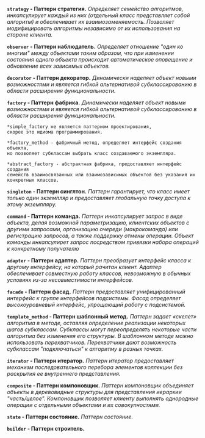 **`strategy` - Паттерн стратегия.**
_Определяет семейство алгоритмов, инкапсулирует каждый из них
(отдельный класс представляет собой алгоритм) и
обеспечивает их взаимозаменяемость.
Позволяет модифицировать алгоритмы независимо от их использования
на стороне клиента._

**`observer` - Паттерн наблюдатель.**
_Определяет отношение "один ко многим" между объектами таким образом,
что при изменении состояния одного объекта происходит 
автоматическое оповещение и обновление всех зависимых объектов._

**`decorator` - Паттерн декоратор.**
_Динамически наделяет объект новыми возможностями и является гибкой 
альтернативой субклассированию в области расширения функциональности._

**`factory` - Паттерн фабрика.**
_Динамически наделяет объект новыми возможностями и является гибкой
альтернативой субклассированию в области расширения функциональности._

    *simple_factory не является паттерном проектирования,
    скорее это идиома программирования.
    
    *factory_method - фабричный метод, определяет интерфейс создания объекта, 
    но позволяет субклассам выбрать класс создаваемого экземпляра.
    
    *abstract_factory - абстрактная фабрика, предоставляет интерфейс создания 
    семейств взаимосвязанных или взаимозависимых объектов без указания их
    конкретных классов.
    
**`singleton` - Паттерн синглтон.**
_Паттерн гарантирует, что класс имеет только один экземпляр и предоставляет
глобальную точку доступа к этому экземпляру._    

**`command` - Паттерн команда.**
_Паттерн инкапсулирует запрос в виде объекта, делая возможной параметризацию,
клиентских объектов с другими запросами, организацию очереди (макрокоманда) 
или регистрацию запросов, а также поддержку отмены операции.
Объект команды инкапсулирет запрос посредством привязки набора операций к
конкретному получателю_

**`adapter` - Паттерн адаптер.**
_Паттерн преобразует интерфейс класса к другому интерфейсу, на который рачитан
клиент. Адаптер обеспечивает совместную работу классов, невозможную в 
обычных условиях из-за несовместимости интерфейсов._

**`facade` - Паттерн фасад.**
_Паттерн предоставляет унифицированный интерфейс к группе интерфейсов подсистемы.
Фасад определяет высокоуровневый интерфейс, упрощающий работу с подсистемой._

**`template_method` - Паттерн шаблонный метод.**
_Паттерн задает «скелет» алгоритма в методе, оставляя определение реализации 
некоторых шагов субклассам. Субклассы могут переопределять некоторые 
части алгоритма без изменения его структуры.
В шаблонном методе можно использовать перехватчиков. Перехватчики дают 
возможность субклассам "подключаться" к алгоритму в разных точках._

**`iterator` - Паттерн итератор.**
_Паттерн итератор предоставляет механизм последовательного перебора элементов
коллекции без раскрытия ее внутреннего представления._

**`composite` - Паттерн компоновщик.**
_Паттерн компоновщик объединяет объекты в деревовидные структуры для представления
иерархии "часть/целое". Компоновщик позволяет клиенту выполнять однородные операции 
с отдельными объектами и их совокупностями._

**`state` - Паттерн состояние.**
_Паттерн состояние._

**`builder` - Паттерн строитель.**
